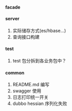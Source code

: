 #### facade

#### server
1. 实际储存方式(es/hbase...)
2. 查询接口构建

#### test
1. test 包分拆到各业务包中？

#### common
1. README.md 编写
3. swagger 使用
4. 日志打印统一开关
5. dubbo hessian 序列化失败
